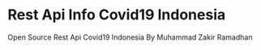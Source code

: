 # Rest Api Info Covid19 Indonesia
 Open Source Rest Api Covid19 Indonesia By Muhammad Zakir Ramadhan
